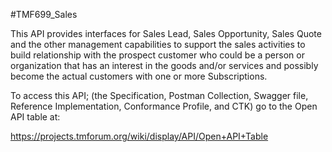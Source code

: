 #TMF699_Sales

This API provides interfaces for Sales Lead, Sales Opportunity, Sales Quote and the other management capabilities to support the sales activities to build relationship with the prospect customer who could be a person or organization that has an interest in the goods and/or services and possibly become the actual customers with one or more Subscriptions.

To access this API; (the Specification, Postman Collection, Swagger file, Reference Implementation, Conformance Profile, and CTK) go to the Open API table at:

https://projects.tmforum.org/wiki/display/API/Open+API+Table
